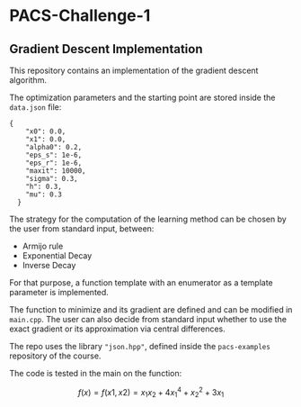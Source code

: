 # PACS-Challenge-1
## Gradient Descent Implementation
This repository contains an implementation of the gradient descent algorithm. 


The optimization parameters and the starting point are stored inside the ```data.json``` file:

```
{
    "x0": 0.0,
    "x1": 0.0,
    "alpha0": 0.2,
    "eps_s": 1e-6,
    "eps_r": 1e-6,
    "maxit": 10000,
    "sigma": 0.3,
    "h": 0.3,
    "mu": 0.3
  }

```

The strategy for the computation of the learning method can be chosen by the user from standard input, between:
* Armijo rule
* Exponential Decay
* Inverse Decay


For that purpose, a function template with an enumerator as a template parameter is implemented.

The function to minimize and its gradient are defined and can be modified in ```main.cpp```. 
The user can also decide from standard input whether to use the exact gradient or its approximation via central differences. 

The repo uses the library ```"json.hpp"```, defined inside the ```pacs-examples``` repository of the course.

The code is tested in the main on the function:

$$ f(x) = f(x1,x2) = x_1x_2 +4x_1^4 +x_2^2 + 3x_1$$
